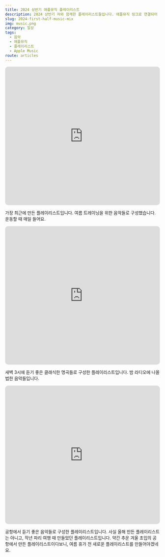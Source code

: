 ```yaml
---
title: 2024 상반기 애플뮤직 플레이리스트
description: 2024 상반기 저와 함께한 플레이리스트들입니다. 애플뮤직 링크로 연결되어 있습니다.
slug: 2024-first-half-music-mix
img: music.png
category: 일상
tags:
  - 음악
  - 애플뮤직
  - 플레이리스트
  - Apple Music
route: articles
---
```


<iframe allow="autoplay *; encrypted-media *; fullscreen *; clipboard-write" frameborder="0" height="450" class="" style="width:100%;overflow:hidden;border-radius:10px;" sandbox="allow-forms allow-popups allow-same-origin allow-scripts allow-storage-access-by-user-activation allow-top-navigation-by-user-activation" src="https://embed.music.apple.com/kr/playlist/summer-training/pl.u-oZyld2lCqAyDkVk"></iframe>

가장 최근에 만든 플레이리스트입니다. 여름 트레이닝을 위한 음악들로 구성했습니다. 운동할 때 매일 들어요.

<iframe allow="autoplay *; encrypted-media *; fullscreen *; clipboard-write" frameborder="0" height="450" class="" style="width:100%;overflow:hidden;border-radius:10px;" sandbox="allow-forms allow-popups allow-same-origin allow-scripts allow-storage-access-by-user-activation allow-top-navigation-by-user-activation" src="https://embed.music.apple.com/kr/playlist/3am-classics/pl.u-qxyld1DFdB8DVzl"></iframe>

새벽 3시에 듣기 좋은 클래식한 명곡들로 구성한 플레이리스트입니다. 밤 라디오에 나올 법한 음악들입니다.

<iframe allow="autoplay *; encrypted-media *; fullscreen *; clipboard-write" frameborder="0" height="450" style="width:100%;overflow:hidden;border-radius:10px;" sandbox="allow-forms allow-popups allow-same-origin allow-scripts allow-storage-access-by-user-activation allow-top-navigation-by-user-activation" src="https://embed.music.apple.com/kr/playlist/airport-flight-mix/pl.u-GgA5jv5fxkEp5M5?l"></iframe>

공항에서 듣기 좋은 음악들로 구성한 플레이리스트입니다. 사실 올해 만든 플레이리스트는 아니고, 작년 파리 여행 때 만들었던 플레이리스트입니다. 약간 추운 겨울 초입의 공항에서 만든 플레이리스트이다보니, 여름 휴가 전 새로운 플레이리스트를 만들어야겠네요.